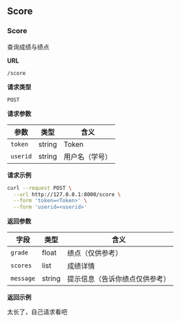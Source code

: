 ## Score

### Score

查询成绩与绩点

**URL**

`/score`

**请求类型**

`POST`

**请求参数**

| 参数 | 类型 | 含义 |
| ---- | ---- | - |
| `token` | string | Token |
| `userid` | string | 用户名（学号） |


**请求示例**

```bash
curl --request POST \
  --url http://127.0.0.1:8000/score \
  --form 'token=<Token>' \
  --form 'userid=<userid>'
```

**返回参数**

| 字段    | 类型   | 含义  |
| ------- | ------ | ----- |
| `grade` | float | 绩点（仅供参考） |
| `scores` | list | 成绩详情 |
| `message` | string | 提示信息（告诉你绩点仅供参考） |

**返回示例**

太长了，自己请求看吧
